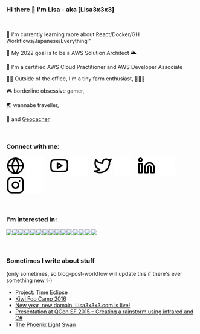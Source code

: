 ### Hi there 👋 I'm Lisa - aka [Lisa3x3x3]

<br />

🌱 I'm currently learning more about React/Docker/GH Workflows/Japanese/Everything™

🥅 My 2022 goal is to be a AWS Solution Architect 🌥️

🏅 I'm a certified AWS Cloud Practitioner and AWS Developer Associate 

🧑‍🌾 Outside of the office, I'm a tiny farm enthusiast, 🐤🐑🌽

🎮 borderline obsessive gamer,

🌏 wannabe traveller,

🧭 and [Geocacher](https://www.geocaching.com/play)

<br />

### Connect with me:

[![website](./img/globe-light.svg)](https://www.lisa3x3x3.com/#gh-light-mode-only)
[![website](./img/globe-dark.svg)](https://www.lisa3x3x3.com/#gh-dark-mode-only)
&nbsp;&nbsp;
[![website](./img/youtube-light.svg)](https://www.youtube.com/channel/UCaa4alc4wMrHSIm4i-VNmvw#gh-light-mode-only)
[![website](./img/youtube-dark.svg)](https://www.youtube.com/channel/UCaa4alc4wMrHSIm4i-VNmvw#gh-dark-mode-only)
&nbsp;&nbsp;
[![website](./img/twitter-light.svg)](https://twitter.com/Lisa3x3x3#gh-light-mode-only)
[![website](./img/twitter-dark.svg)](https://twitter.com/Lisa3x3x3#gh-dark-mode-only)
&nbsp;&nbsp;
[![website](./img/linkedin-light.svg)](https://www.linkedin.com/in/lisa3x3x3/#gh-light-mode-only)
[![website](./img/linkedin-dark.svg)](https://www.linkedin.com/in/lisa3x3x3/#gh-dark-mode-only)
&nbsp;&nbsp;
[![website](./img/instagram-light.svg)](https://www.instagram.com/lisa3x3x3/#gh-light-mode-only)
[![website](./img/instagram-dark.svg)](https://www.instagram.com/lisa3x3x3/#gh-dark-mode-only)

<br />

### I'm interested in:

<img src="https://cdn.jsdelivr.net/gh/devicons/devicon/icons/csharp/csharp-original.svg" width="40px"/><img src="https://cdn.jsdelivr.net/gh/devicons/devicon/icons/cplusplus/cplusplus-original.svg" width="40px" /><img src="https://cdn.jsdelivr.net/gh/devicons/devicon/icons/javascript/javascript-original.svg" width="40px"/><img src="https://cdn.jsdelivr.net/gh/devicons/devicon/icons/arduino/arduino-original.svg" width="40px"/><img src="https://cdn.jsdelivr.net/gh/devicons/devicon/icons/amazonwebservices/amazonwebservices-original.svg" width="40px"/><img src="https://cdn.jsdelivr.net/gh/devicons/devicon/icons/azure/azure-original.svg" width="40px"/><img src="https://cdn.jsdelivr.net/gh/devicons/devicon/icons/visualstudio/visualstudio-plain.svg" width="40px"/><img src="https://cdn.jsdelivr.net/gh/devicons/devicon/icons/dot-net/dot-net-original.svg" width="40px"/><img src="https://cdn.jsdelivr.net/gh/devicons/devicon/icons/git/git-original.svg" width="40px"/><img src="https://cdn.jsdelivr.net/gh/devicons/devicon/icons/github/github-original.svg" width="40px"/><img src="https://cdn.jsdelivr.net/gh/devicons/devicon/icons/docker/docker-original.svg" width="40px"/><img src="https://cdn.jsdelivr.net/gh/devicons/devicon/icons/raspberrypi/raspberrypi-original.svg" width="40px"/><img src="https://cdn.jsdelivr.net/gh/devicons/devicon/icons/react/react-original.svg" width="40px"/><img src="https://cdn.jsdelivr.net/gh/devicons/devicon/icons/tensorflow/tensorflow-original.svg" width="40px"/><img src="https://cdn.jsdelivr.net/gh/devicons/devicon/icons/unity/unity-original.svg" width="40px"/>

<br />

### Sometimes I write about stuff 
(only sometimes, so blog-post-workflow will update this if there's ever something new ✨)
<!-- BLOG-POST-LIST:START -->
- [Project: Time Eclipse](https://lisa3x3x3.com/2017/12/31/project-time-eclipse/)
- [Kiwi Foo Camp 2016](https://lisa3x3x3.com/2016/04/17/kiwi-foo-camp-2016/)
- [New year, new domain. Lisa3x3x3.com is live!](https://lisa3x3x3.com/2016/03/28/new-year-new-domain-lisa3x3x3-com-is-live/)
- [Presentation at QCon SF 2015 – Creating a rainstorm using infrared and C#](https://lisa3x3x3.com/2015/12/12/presentation-at-qcon-sf-2015-creating-a-rainstorm-using-infrared-and-c/)
- [The Phoenix Light Swan](https://lisa3x3x3.com/2015/12/02/the-phoenix-light-swan/)
<!-- BLOG-POST-LIST:END -->
